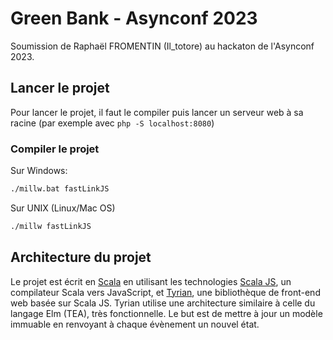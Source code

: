 # Green Bank - Asynconf 2023

Soumission de Raphaël FROMENTIN (Il_totore) au hackaton de l'Asynconf 2023.

## Lancer le projet

Pour lancer le projet, il faut le compiler puis lancer un serveur web à sa racine (par exemple avec `php -S localhost:8080`)

### Compiler le projet

Sur Windows:

```bash
./millw.bat fastLinkJS
```

Sur UNIX (Linux/Mac OS)

```sh
./millw fastLinkJS
```

## Architecture du projet

Le projet est écrit en [Scala](https://scala-lang.org/) en utilisant les technologies [Scala JS](https://scala-js.org), un compilateur Scala vers JavaScript, et [Tyrian](https://tyrian.indigoengine.io/), une bibliothèque de front-end web basée sur Scala JS. Tyrian utilise une architecture similaire à celle du langage Elm (TEA), très fonctionnelle. Le but est de mettre à jour un modèle immuable en renvoyant à chaque évènement un nouvel état.